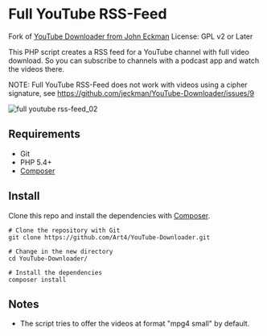 # Full YouTube RSS-Feed

Fork of [YouTube Downloader from John Eckman](https://github.com/jeckman/YouTube-Downloader)
License: GPL v2 or Later

This PHP script creates a RSS feed for a YouTube channel with full video download. So you can subscribe to channels with a podcast app and watch the videos there.  

NOTE: Full YouTube RSS-Feed does not work with videos using a cipher signature, see https://github.com/jeckman/YouTube-Downloader/issues/9

![full youtube rss-feed_02](https://cloud.githubusercontent.com/assets/2162994/18888898/9c5c2296-84fa-11e6-9fd0-08fa7610c0d2.png)

## Requirements

- Git
- PHP 5.4+
- [Composer](https://getcomposer.org)

## Install

Clone this repo and install the dependencies with [Composer](https://getcomposer.org).

```
# Clone the repository with Git
git clone https://github.com/Art4/YouTube-Downloader.git

# Change in the new directory
cd YouTube-Downloader/

# Install the dependencies
composer install
```

## Notes

- The script tries to offer the videos at format "mpg4 small" by default.
